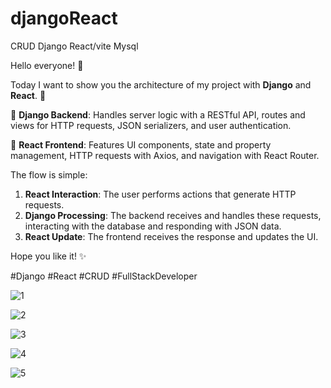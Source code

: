 # djangoReact
CRUD Django React/vite Mysql


Hello everyone! 🌟

Today I want to show you the architecture of my project with **Django** and **React**. 🚀

🔹 **Django Backend**: Handles server logic with a RESTful API, routes and views for HTTP requests, JSON serializers, and user authentication.

🔹 **React Frontend**: Features UI components, state and property management, HTTP requests with Axios, and navigation with React Router.

The flow is simple:
1. **React Interaction**: The user performs actions that generate HTTP requests.
2. **Django Processing**: The backend receives and handles these requests, interacting with the database and responding with JSON data.
3. **React Update**: The frontend receives the response and updates the UI.

Hope you like it! ✨

#Django #React #CRUD #FullStackDeveloper


![1](https://github.com/ErolesSA/djangoReact/assets/68412071/ff3a557a-d150-4d5b-a07a-b82574d165d8)

![2](https://github.com/ErolesSA/djangoReact/assets/68412071/cbb802f2-8300-4e0f-ac6a-c8d6dcb685b7)

![3](https://github.com/ErolesSA/djangoReact/assets/68412071/d4bfab17-a9a0-45e5-bd71-d7129e8d6f26)

![4](https://github.com/ErolesSA/djangoReact/assets/68412071/83eb18bc-ac8d-47e5-a6f6-4d2536347bb6)


![5](https://github.com/ErolesSA/djangoReact/assets/68412071/31479409-2c3c-473a-8f28-a63f97fa4e91)

